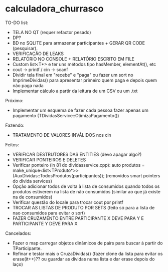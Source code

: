# calculadora_churrasco


TO-DO list:
- TELA NO QT (requer refactor pesado)
- DP?
- BD no SQLITE para armazenar participantes + GERAR QR CODE (pesquisar).
- VERIFICAÇÃO DE LEAKS
- RELATÓRIO NO CONSOLE + RELATÓRIO ESCRITO EM FILE
- Custom list<T*> e ter uns métodos tipo hasMember, elementAt(), etc
- cout -> printf / cin -> scanf
- Dividir tela final em "recebe" e "paga" ou fazer um sort no ImprimeDividas() para apresentar primeiro quem paga e depois quem não paga nada
- Implementar cálculo a partir da leitura de um CSV ou um .txt

Próximo:
- Implementar um esquema de fazer cada pessoa fazer apenas um pagamento (TDividasService::OtimizaPagamento())

Fazendo:
- TRATAMENTO DE VALORES INVÁLIDOS nos cin

Feitos:
- VERIFICAR DESTRUTORES DAS ENTITIES (devo apagar algo?)
- VERIFICAR PONTEIROS E DELETES
- Verificar ponteiro (ln 81 do dividasservice.cpp):
  auto produtos = make_unique<list<TProduto*>>(AuxDividas::TodosProdutos(participantes)); (removidos smart pointers do divida services)
- Opção adicionar todos de volta à lista de consumidos quando todos os produtos estiverem na lista de não consumidos (similar ao que já existe na de consumidos)
- Verificar questão do locale para trocar cout por printf
- TROCAR AS LISTAS DE PRODUTO POR SETS (feito só para a lista de nao consumidos para evitar o sort)
- FAZER CRUZAMENTO ENTRE PARTICIPANTE X DEVE PARA Y E PARTICIPANTE Y DEVE PARA X

Cancelados:
- Fazer o map carregar objetos dinâmicos de pairs para buscar à partir do TParticipante.
- Refinar e testar mais o CruzaDividas() (fazer clone da lista para evitar os erase(it++)?? ou guardar as dívidas numa lista e dar erase depois do laço)
